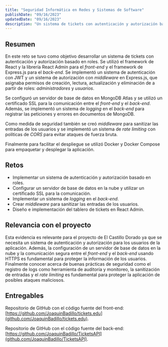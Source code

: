 ```yaml
---
title: "Seguridad Informática en Redes y Sistemas de Software"
publishDate: "09/16/2023"
updatedDate: "09/16/2023"
description: "Un sistema de tickets con autenticación y autorización basado en roles."
---
```


## Resumen

En este reto se tuvo como objetivo desarrollar un sistema de tickets con autenticación y autorización basado en roles. Se utilizó el framework de React y la librería React Admin para el _front-end_ y el framework de Express.js para el _back-end_. Se implementó un sistema de autenticación con JWT y un sistema de autorización con _middleware_ en Express.js, que asignaba permisos de creación, lectura, actualización y eliminación de a partir de roles: _administradores_ y _usuarios_.

Se configuró un servidor de base de datos en MongoDB Atlas y se utilizó un certificado SSL para la comunicación entre el _front-end_ y el _back-end_. Además, se implementó un sistema de _logging_ en el _back-end_ para registrar las peticiones y errores en documentos de MongoDB.

Como medida de seguridad también se creó _middleware_ para sanitizar las entradas de los usuarios y se implementó un sistema de _rate limiting_ con políticas de _CORS_ para evitar ataques de fuerza bruta.

Finalmente para facilitar el despliegue se utilizó Docker y Docker Compose para empaquetar y desplegar la aplicación.

## Retos

* Implementar un sistema de autenticación y autorización basado en roles.
* Configurar un servidor de base de datos en la nube y utilizar un certificado SSL para la comunicación.
* Implementar un sistema de _logging_ en el _back-end_.
* Crear _middleware_ para sanitizar las entradas de los usuarios.
* Diseño e implementación del tablero de tickets en React Admin.

## Relevancia con el proyecto

Esta evidencia es relevante para el proyecto de El Castillo Dorado ya que se necesita un sistema de autenticación y autorización para los usuarios de la aplicación. Además, la configuración de un servidor de base de datos en la nube y la comunicación segura entre el _front-end_ y el _back-end_ usando HTTPS es fundamental para proteger la información de los usuarios. Finalmente conocer acerca de buenas prácticas de seguridad como el registro de logs como herramienta de auditoría y monitoreo, la sanitización de entradas y el _rate limiting_ es fundamental para proteger la aplicación de posibles ataques maliciosos.

## Entregables

Repositorio de GitHub con el código fuente del front-end: [https://github.com/JoaquinBadillo/tickets.edu](github.com/JoaquinBadillo/tickets.edu).

Repositorio de GitHub con el código fuente del back-end: [https://github.com/JoaquinBadillo/TicketsAPI](github.com/JoaquinBadillo/TicketsAPI).